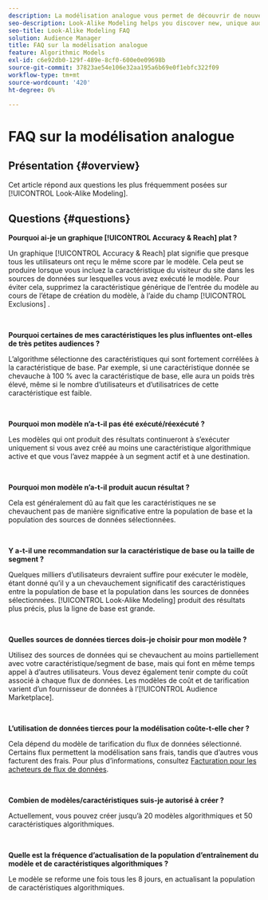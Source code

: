 ```yaml
---
description: La modélisation analogue vous permet de découvrir de nouvelles audiences uniques grâce à l’analyse automatisée des données. Cet article répond aux questions les plus fréquemment posées.
seo-description: Look-Alike Modeling helps you discover new, unique audiences through automated data analysis. This article provides answers to the most frequently asked questions.
seo-title: Look-Alike Modeling FAQ
solution: Audience Manager
title: FAQ sur la modélisation analogue
feature: Algorithmic Models
exl-id: c6e92db0-129f-489e-8cf0-600e0e09698b
source-git-commit: 37823ae54e106e32aa195a6b69e0f1ebfc322f09
workflow-type: tm+mt
source-wordcount: '420'
ht-degree: 0%

---
```


# FAQ sur la modélisation analogue

## Présentation {#overview}

Cet article répond aux questions les plus fréquemment posées sur [!UICONTROL Look-Alike Modeling].

## Questions {#questions}

**Pourquoi ai-je un graphique [!UICONTROL Accuracy & Reach] plat ?**

Un graphique [!UICONTROL Accuracy & Reach] plat signifie que presque tous les utilisateurs ont reçu le même score par le modèle. Cela peut se produire lorsque vous incluez la caractéristique du visiteur du site dans les sources de données sur lesquelles vous avez exécuté le modèle. Pour éviter cela, supprimez la caractéristique générique de l’entrée du modèle au cours de l’étape de création du modèle, à l’aide du champ [!UICONTROL Exclusions] .

 

**Pourquoi certaines de mes caractéristiques les plus influentes ont-elles de très petites audiences ?**

L’algorithme sélectionne des caractéristiques qui sont fortement corrélées à la caractéristique de base. Par exemple, si une caractéristique donnée se chevauche à 100 % avec la caractéristique de base, elle aura un poids très élevé, même si le nombre d’utilisateurs et d’utilisatrices de cette caractéristique est faible.

 

**Pourquoi mon modèle n’a-t-il pas été exécuté/réexécuté ?**

Les modèles qui ont produit des résultats continueront à s’exécuter uniquement si vous avez créé au moins une caractéristique algorithmique active et que vous l’avez mappée à un segment actif et à une destination.

 

**Pourquoi mon modèle n’a-t-il produit aucun résultat ?**

Cela est généralement dû au fait que les caractéristiques ne se chevauchent pas de manière significative entre la population de base et la population des sources de données sélectionnées.

 

**Y a-t-il une recommandation sur la caractéristique de base ou la taille de segment ?**

Quelques milliers d’utilisateurs devraient suffire pour exécuter le modèle, étant donné qu’il y a un chevauchement significatif des caractéristiques entre la population de base et la population dans les sources de données sélectionnées. [!UICONTROL Look-Alike Modeling] produit des résultats plus précis, plus la ligne de base est grande.

 

**Quelles sources de données tierces dois-je choisir pour mon modèle ?**

Utilisez des sources de données qui se chevauchent au moins partiellement avec votre caractéristique/segment de base, mais qui font en même temps appel à d’autres utilisateurs. Vous devez également tenir compte du coût associé à chaque flux de données. Les modèles de coût et de tarification varient d’un fournisseur de données à l’[!UICONTROL Audience Marketplace].

 

**L’utilisation de données tierces pour la modélisation coûte-t-elle cher ?**

Cela dépend du modèle de tarification du flux de données sélectionné. Certains flux permettent la modélisation sans frais, tandis que d’autres vous facturent des frais. Pour plus d’informations, consultez [Facturation pour les acheteurs de flux de données](../features/audience-marketplace/marketplace-data-buyers/marketplace-buyer-billing.md).

 

**Combien de modèles/caractéristiques suis-je autorisé à créer ?**

Actuellement, vous pouvez créer jusqu’à 20 modèles algorithmiques et 50 caractéristiques algorithmiques.

 

**Quelle est la fréquence d’actualisation de la population d’entraînement du modèle et de caractéristiques algorithmiques ?**

Le modèle se reforme une fois tous les 8 jours, en actualisant la population de caractéristiques algorithmiques.
